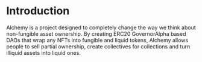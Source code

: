 # Introduction

Alchemy is a project designed to completely change the way we think about non-fungible asset ownership. By creating ERC20 GovernorAlpha based DAOs that wrap any NFTs into fungible and liquid tokens, Alchemy allows people to sell partial ownership, create collectives for collections and turn illiquid assets into liquid ones.


